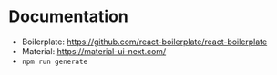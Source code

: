 # Documentation 

- Boilerplate: https://github.com/react-boilerplate/react-boilerplate
- Material: https://material-ui-next.com/
- ```npm run generate```
